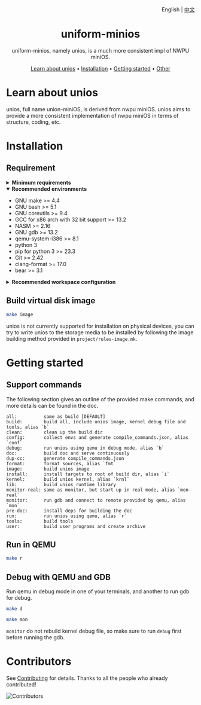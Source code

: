 <div align="right">
    English | <a href="./README-zh.md">中文</a>
</div>

<div align="center">

# uniform-minios

uniform-minios, namely unios, is a much more consistent impl of NWPU miniOS.

[Learn about unios](#learn-about-unios) •
[Installation](#installation) •
[Getting started](#getting-started) •
[Other](#contributors)

</div>

# Learn about unios

unios, full name union-miniOS, is derived from nwpu miniOS. unios aims to provide a more consistent implementation of nwpu miniOS in terms of structure, coding, etc.

# Installation

## Requirement

<details close>

  <summary><b>Minimum requirements</b></summary>

- GNU make >= 4.0
- GNU bash >= 5.0
- GNU coreutils >= 9.4
- GCC for x86 arch with 32 bit support >= 9.0
- NASM >= 2.0

</details>

<details open>

  <summary><b>Recommended environments</b></summary>

- GNU make >= 4.4
- GNU bash >= 5.1
- GNU coreutils >= 9.4
- GCC for x86 arch with 32 bit support >= 13.2
- NASM >= 2.16
- GNU gdb >= 13.2
- qemu-system-i386 >= 8.1
- python 3
- pip for python 3 >= 23.3
- Git >= 2.42
- clang-format >= 17.0
- bear >= 3.1

</details>

<details close>

  <summary><b>Recommended workspace configuration</b></summary>

- Visual Studio Code
- \[Extension] llvm-vs-code-extensions.vscode-clangd
- \[Extension] Gruntfuggly.todo-tree
- \[Extension] lextudio.restructuredtext
- \[Extension] ms-python.python
- \[Extension] usernamehw.errorlens
- \[Extension] alefragnani.Bookmarks
- \[Extension] kevinkyang.auto-comment-blocks

</details>

## Build virtual disk image

```bash
make image
```

unios is not currently supported for installation on physical devices, you can try to write unios to the storage media to be installed by following the image building method provided in `project/rules-image.mk`.

# Getting started

## Support commands

The following section gives an outline of the provided make commands, and more details can be found in the doc.

```plain
all:          same as build [DEFAULT]
build:        build all, include unios image, kernel debug file and tools, alias `b`
clean:        clean up the build dir
config:       collect envs and generate compile_commands.json, alias `conf`
debug:        run unios using qemu in debug mode, alias `b`
doc:          build doc and serve continuously
dup-cc:       generate compile_commands.json
format:       format sources, alias `fmt`
image:        build unios image
install:      install targets to root of build dir, alias `i`
kernel:       build unios kernel, alias `krnl`
lib:          build unios runtime library
monitor-real: same as monitor, but start up in real mode, alias `mon-real`
monitor:      run gdb and connect to remote provided by qemu, alias `mon`
pre-doc:      install deps for building the doc
run:          run unios using qemu, alias `r`
tools:        build tools
user:         build user programs and create archive
```

## Run in QEMU

```sh
make r
```

## Debug with QEMU and GDB

Run qemu in debug mode in one of your terminals, and another to run gdb for debug.

```sh
make d
```

```sh
make mon
```

`monitor` do not rebuild kernel debug file, so make sure to run `debug` first before running the gdb.

# Contributors

See [Contributing](https://github.com/zymelaii/uniform-minios/graphs/contributors) for details. Thanks to all the people who already contributed!

![Contributors](https://contributors-img.web.app/image?repo=zymelaii/uniform-minios&max=500)
